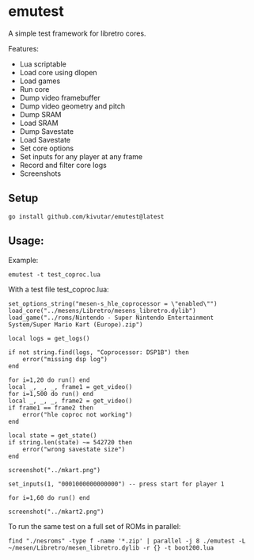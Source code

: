 # emutest

A simple test framework for libretro cores.

Features:

 * Lua scriptable
 * Load core using dlopen
 * Load games
 * Run core
 * Dump video framebuffer
 * Dump video geometry and pitch
 * Dump SRAM
 * Load SRAM
 * Dump Savestate
 * Load Savestate
 * Set core options
 * Set inputs for any player at any frame
 * Record and filter core logs
 * Screenshots

## Setup

```
go install github.com/kivutar/emutest@latest
```

## Usage:

Example:

```
emutest -t test_coproc.lua
```

With a test file test_coproc.lua:

```
set_options_string("mesen-s_hle_coprocessor = \"enabled\"")
load_core("../mesens/Libretro/mesens_libretro.dylib")
load_game("../roms/Nintendo - Super Nintendo Entertainment System/Super Mario Kart (Europe).zip")

local logs = get_logs()

if not string.find(logs, "Coprocessor: DSP1B") then
	error("missing dsp log")
end

for i=1,20 do run() end
local _, _, _, frame1 = get_video()
for i=1,500 do run() end
local _, _, _, frame2 = get_video()
if frame1 == frame2 then
	error("hle coproc not working")
end

local state = get_state()
if string.len(state) ~= 542720 then
	error("wrong savestate size")
end

screenshot("../mkart.png")

set_inputs(1, "0001000000000000") -- press start for player 1

for i=1,60 do run() end

screenshot("../mkart2.png")
```

To run the same test on a full set of ROMs in parallel:

```
find "./nesroms" -type f -name '*.zip' | parallel -j 8 ./emutest -L ~/mesen/Libretro/mesen_libretro.dylib -r {} -t boot200.lua
```
